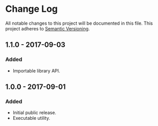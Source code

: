 # Change Log
All notable changes to this project will be documented in this file.
This project adheres to [Semantic Versioning](http://semver.org/).

## 1.1.0 - 2017-09-03
### Added
- Importable library API.

## 1.0.0 - 2017-09-01
### Added
- Initial public release.
- Executable utility.
